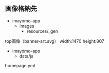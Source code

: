## 画像格納先

- imayomo-app
    - images
        - resources/_gen

top画像（banner-art.svg）
width:1470
height:807

- imayomo-app
    - data/ja

homepage.yml

